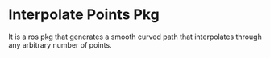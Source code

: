 # Interpolate Points Pkg

It is a ros pkg that generates a smooth curved path that interpolates through any arbitrary number of points.
